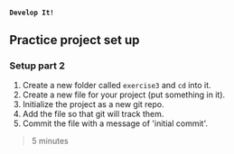 #### `Develop It!`
##  Practice project set up
### Setup part 2

1. Create a new folder called `exercise3` and `cd` into it.
2. Create a new file for your project (put something in it).
3. Initialize the project as a new git repo.
4. Add the file so that git will track them.
5. Commit the file with a message of 'initial commit'.

>5 minutes